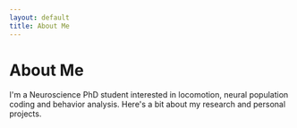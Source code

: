 ```yaml
---
layout: default
title: About Me
---
```

# About Me
I'm a Neuroscience PhD student interested in locomotion, neural population coding and behavior analysis. Here's a bit about my research and personal projects.
